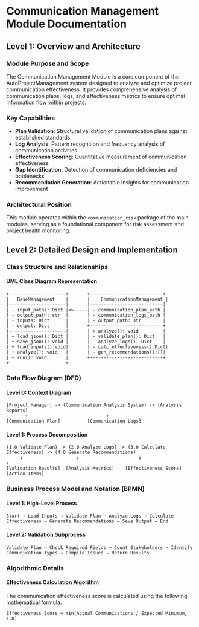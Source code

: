 # Communication Management Module Documentation

## Level 1: Overview and Architecture

### Module Purpose and Scope
The Communication Management Module is a core component of the AutoProjectManagement system designed to analyze and optimize project communication effectiveness. It provides comprehensive analysis of communication plans, logs, and effectiveness metrics to ensure optimal information flow within projects.

### Key Capabilities
- **Plan Validation**: Structural validation of communication plans against established standards
- **Log Analysis**: Pattern recognition and frequency analysis of communication activities  
- **Effectiveness Scoring**: Quantitative measurement of communication effectiveness
- **Gap Identification**: Detection of communication deficiencies and bottlenecks
- **Recommendation Generation**: Actionable insights for communication improvement

### Architectural Position
This module operates within the `communication_risk` package of the main modules, serving as a foundational component for risk assessment and project health monitoring.

## Level 2: Detailed Design and Implementation

### Class Structure and Relationships

#### UML Class Diagram Representation

```
+---------------------+       +---------------------------+
|   BaseManagement    |       |    CommunicationManagement |
|---------------------|       |---------------------------|
| - input_paths: Dict |<>-----| - communication_plan_path |
| - output_path: str  |       | - communication_logs_path |
| - inputs: Dict      |       | - output_path: str        |
| - output: Dict      |       +---------------------------+
|---------------------|       | + analyze(): void         |
| + load_json(): Dict |       | - validate_plan(): Dict   |
| + save_json(): void |       | - analyze_logs(): Dict    |
| + load_inputs():void|       | - calc_effectiveness():Dict|
| + analyze(): void   |       | - gen_recommendations():[]|
| + run(): void       |       +---------------------------+
+---------------------+
```

### Data Flow Diagram (DFD)

#### Level 0: Context Diagram
```
[Project Manager] -> (Communication Analysis System) -> [Analysis Reports]
       ↑                             ↑
[Communication Plan]          [Communication Logs]
```

#### Level 1: Process Decomposition
```
(1.0 Validate Plan) -> (2.0 Analyze Logs) -> (3.0 Calculate Effectiveness) -> (4.0 Generate Recommendations)
     ↓                    ↓                      ↓                           ↓
[Validation Results]  [Analysis Metrics]    [Effectiveness Score]       [Action Items]
```

### Business Process Model and Notation (BPMN)

#### Level 1: High-Level Process
```
Start → Load Inputs → Validate Plan → Analyze Logs → Calculate Effectiveness → Generate Recommendations → Save Output → End
```

#### Level 2: Validation Subprocess  
```
Validate Plan → Check Required Fields → Count Stakeholders → Identify Communication Types → Compile Issues → Return Results
```

### Algorithmic Details

#### Effectiveness Calculation Algorithm
The communication effectiveness score is calculated using the following mathematical formula:

```
Effectiveness Score = min(Actual Communications / Expected Minimum, 1.0)

